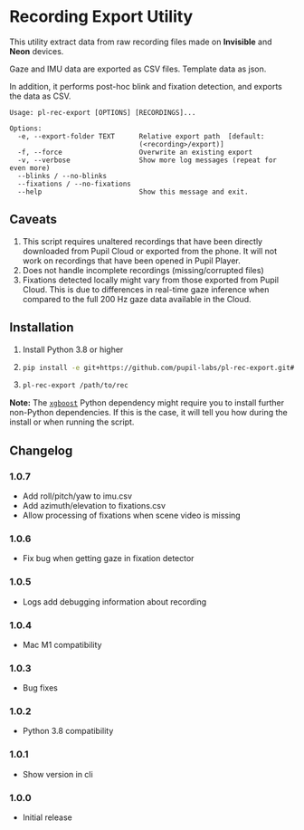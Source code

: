 # Recording Export Utility

This utility extract data from raw recording files made on **Invisible** and **Neon** devices.

Gaze and IMU data are exported as CSV files. Template data as json.

In addition, it performs post-hoc blink and fixation detection, and exports the data
as CSV.

```
Usage: pl-rec-export [OPTIONS] [RECORDINGS]...

Options:
  -e, --export-folder TEXT      Relative export path  [default:
                                (<recording>/export)]
  -f, --force                   Overwrite an existing export
  -v, --verbose                 Show more log messages (repeat for even more)
  --blinks / --no-blinks
  --fixations / --no-fixations
  --help                        Show this message and exit.
```

## Caveats

1. This script requires unaltered recordings that have been directly downloaded from Pupil Cloud or exported from the phone. It will not work on recordings that have been opened in Pupil Player.
2. Does not handle incomplete recordings (missing/corrupted files)
3. Fixations detected locally might vary from those exported from Pupil Cloud. This is due to differences in real-time gaze inference when compared to the full 200 Hz gaze data available in the Cloud.

## Installation

1. Install Python 3.8 or higher
2. ```bash
   pip install -e git+https://github.com/pupil-labs/pl-rec-export.git#egg=pl-rec-export
   ```
3. ```bash
   pl-rec-export /path/to/rec
   ```

**Note:**  The [`xgboost`](https://pypi.org/project/xgboost/) Python dependency might
require you to install further non-Python dependencies. If this is the case, it will
tell you how during the install or when running the script.

## Changelog

### 1.0.7

- Add roll/pitch/yaw to imu.csv
- Add azimuth/elevation to fixations.csv
- Allow processing of fixations when scene video is missing

### 1.0.6

- Fix bug when getting gaze in fixation detector

### 1.0.5

- Logs add debugging information about recording

### 1.0.4

- Mac M1 compatibility

### 1.0.3

- Bug fixes

### 1.0.2

- Python 3.8 compatibility

### 1.0.1

- Show version in cli

### 1.0.0

- Initial release
